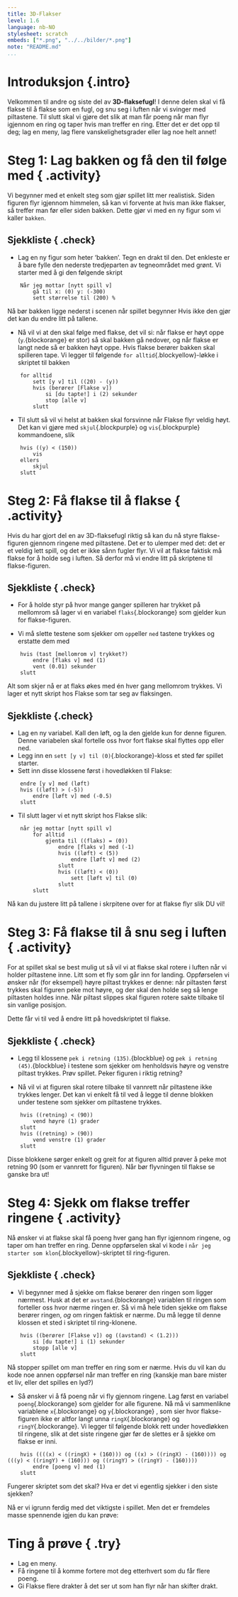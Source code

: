```yaml
---
title: 3D-Flakser
level: 1.6
language: nb-NO
stylesheet: scratch
embeds: ["*.png", "../../bilder/*.png"]
note: "README.md"
...
```


# Introduksjon {.intro}

Velkommen til andre og siste del av __3D-flaksefugl__! I denne delen skal vi få flakse til å flakse som en fugl, og snu seg i luften når vi svinger med piltastene.  Til slutt skal vi gjøre det slik at man får poeng når man flyr igjennom en ring og taper hvis man treffer en ring. Etter det er det opp til deg; lag en meny, lag flere vanskelighetsgrader eller lag noe helt annet! 

# Steg 1: Lag bakken og få den til  følge med { .activity}
Vi begynner med et enkelt steg som gjør spillet litt mer realistisk. Siden figuren flyr igjennom himmelen, så kan vi forvente at hvis man ikke flakser, så treffer man før eller siden bakken. Dette gjør vi med en ny figur som vi kaller `bakken`. 

## Sjekkliste { .check}

+ Lag en ny figur som heter ‘bakken’. Tegn en drakt til den. Det enkleste er å bare fylle den nederste tredjeparten av tegneområdet med grønt. Vi starter med å gi den følgende skript

```blocks
	Når jeg mottar [nytt spill v]
		gå til x: (0) y: (-300)
		sett størrelse til (200) %
```

Nå bør bakken ligge nederst i scenen når spillet begynner Hvis ikke den gjør det kan du endre litt på tallene. 

+ Nå vil vi at den skal følge med flakse, det vil si: når flakse er høyt oppe (`y`.{blockorange} er stor) så skal bakken gå nedover, og når flakse er langt nede så er bakken høyt oppe. Hvis flakse berører bakken skal spilleren tape. Vi legger til følgende `for alltid`{.blockyellow}-løkke i skriptet til bakken

```blocks
	for alltid
		sett [y v] til ((20) - (y))
		hvis (berører [Flakse v])
			si [du tapte!] i (2) sekunder
			stop [alle v]
		slutt
```

+ Til slutt så vil vi helst at bakken skal forsvinne når Flakse flyr veldig høyt. Det kan vi gjøre med `skjul`{.blockpurple} og `vis`{.blockpurple} kommandoene, slik

```blocks
	hvis ((y) < (150))
		vis
	ellers
		skjul
	slutt
```

# Steg 2: Få flakse til å flakse { .activity}
Hvis du har gjort del en av 3D-flaksefugl riktig så kan du nå styre flakse-figuren gjennom ringene med piltastene. Det er to ulemper med det: det er et veldig lett spill, og det er ikke sånn fugler flyr. Vi vil at flakse faktisk må flakse for å holde seg i luften. Så derfor må vi endre litt på skriptene til flakse-figuren. 

## Sjekkliste { .check}

+ For å holde styr på hvor mange ganger spilleren har trykket på mellomrom så lager vi en variabel `flaks`{.blockorange} som gjelder kun for flakse-figuren.

+ Vi må slette testene som sjekker om `opp`eller `ned` tastene trykkes og erstatte dem med

```blocks
	hvis (tast [mellomrom v] trykket?)
		endre [flaks v] med (1)
		vent (0.01) sekunder
	slutt
```

Alt som skjer nå er at flaks økes med én hver gang mellomrom trykkes. Vi lager et nytt skript hos Flakse som tar seg av flaksingen.

## Sjekkliste {.check}
+ Lag en ny variabel. Kall den løft, og la den gjelde kun for denne figuren. Denne variabelen skal fortelle oss hvor fort flakse skal flyttes opp eller ned. 
+ Legg inn en `sett [y v] til (0)`{.blockorange}-kloss et sted før spillet starter.
+ Sett inn disse klossene først i hovedløkken til Flakse:

```blocks
	endre [y v] med (løft)
	hvis ((løft) > (-5))
		endre [løft v] med (-0.5)
	slutt
```
+ Til slutt lager vi et nytt skript hos Flakse slik:

```blocks
	når jeg mottar [nytt spill v]
		for alltid
			gjenta til ((flaks) = (0))
				endre [flaks v] med (-1)
				hvis ((løft) < (5))
					endre [løft v] med (2)
				slutt
				hvis ((løft) < (0))
					sett [løft v] til (0)
				slutt
		slutt
```

Nå kan du justere litt på tallene i skrpitene over for at flakse flyr slik DU vil!

# Steg 3: Få flakse til å snu seg i luften { .activity}

For at spillet skal se best mulig ut så vil vi at flakse skal rotere i luften når vi holder piltastene inne. Litt som et fly som går inn for landing. Oppførselen vi ønsker når (for eksempel) høyre piltast trykkes er denne: når piltasten først trykkes skal figuren peke mot høyre, og der skal den holde seg så lenge piltasten holdes inne. Når piltast slippes skal figuren rotere sakte tilbake til sin vanlige posisjon. 

Dette får vi til ved å endre litt på hovedskriptet til flakse.

## Sjekkliste { .check}

+ Legg til klossene `pek i retning (135)`.{blockblue} og `pek i retning (45)`.{blockblue} i testene som sjekker om henholdsvis høyre og venstre piltast trykkes. Prøv spillet. Peker figuren i riktig retning?

+ Nå vil vi at figuren skal rotere tilbake til vannrett når piltastene ikke trykkes lenger. Det kan vi enkelt få til ved å legge til denne blokken under testene som sjekker om piltastene trykkes. 

```blocks
	hvis ((retning) < (90))
		vend høyre (1) grader
	slutt 
	hvis ((retning) > (90))
		vend venstre (1) grader
	slutt
```

Disse blokkene sørger enkelt og greit for at figuren alltid prøver å peke mot retning 90 (som er vannrett for figuren). Når bør flyvningen til flakse se ganske bra ut!

# Steg 4: Sjekk om flakse treffer ringene { .activity}

Nå ønsker vi at flakse skal få poeng hver gang han flyr igjennom ringene, og taper om han treffer en ring. Denne oppførselen skal vi kode i `når jeg starter som klon`{.blockyellow}-skriptet til ring-figuren. 

## Sjekkliste { .check}

+ Vi begynner med å sjekke om flakse berører den ringen som ligger nærmest. Husk at det er `avstand`.{blockorange} variablen til ringen som forteller oss hvor nærme ringen er. Så vi må hele tiden sjekke om flakse berører ringen, *og* om ringen faktisk er nærme. Du må legge til denne klossen et sted i skriptet til ring-klonene. 

```blocks
	hvis ((berører [Flakse v]) og ((avstand) < (1.2)))
		si [du tapte!] i (1) sekunder
		stopp [alle v] 
	slutt
```

Nå stopper spillet om man treffer en ring som er nærme. Hvis du vil kan du kode noe annen oppførsel når man treffer en ring (kanskje man bare mister et liv, eller det spilles en lyd?)

+ Så ønsker vi å få poeng når vi fly gjennom ringene. Lag først en variabel `poeng`{.blockorange} som gjelder for alle figurene. Nå må vi sammenlikne variablene `x`{.blockorange} og `y`{.blockorange} , som sier hvor flakse-figuren ikke er altfor langt unna `ringX`{.blockorange} og `ringY`{.blockorange}. Vi legger til følgende blokk rett under hovedløkken til ringene, slik at det siste ringene gjør før de slettes er å sjekke om flakse er inni. 

```blocks
	hvis ((((x) < ((ringX) + (160))) og ((x) > ((ringX) - (160)))) og (((y) < ((ringY) + (160))) og ((ringY) > ((ringY) - (160))))
		endre [poeng v] med (1)
	slutt
``` 

Fungerer skriptet som det skal? Hva er det vi egentlig sjekker i den siste sjekken?

Nå er vi igrunn ferdig med det viktigste i spillet. Men det er fremdeles masse spennende igjen du kan prøve:

# Ting å prøve { .try}
+ Lag en meny.
+ Få ringene til å komme fortere mot deg etterhvert som du får flere poeng. 
+ Gi Flakse flere drakter å det ser ut som han flyr når han skifter drakt. 
